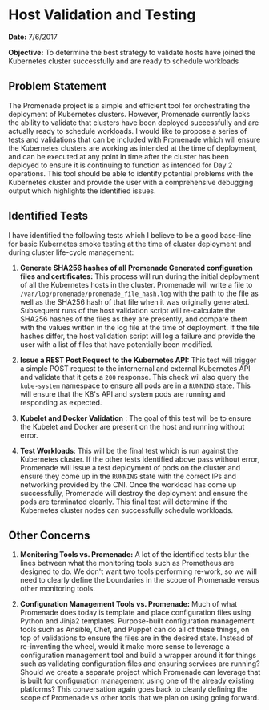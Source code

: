 # Host Validation and Testing

__Date:__  7/6/2017

__Objective:__ To determine the best strategy to validate hosts have joined the Kubernetes cluster successfully and are ready to schedule workloads

## Problem Statement

The Promenade project is a simple and efficient tool for orchestrating the deployment of Kubernetes clusters.  However, Promenade currently lacks the ability to validate that clusters have been deployed successfully and are actually ready to schedule workloads.   I would like to propose a series of tests and validations that can be included with Promenade which will ensure the Kubernetes clusters are working as intended at the time of deployment, and can be executed at any point in time  after the cluster has been deployed to ensure it is continuing to function as intended for Day 2 operations. This tool should be able to identify potential problems with the Kubernetes cluster and provide the user with a comprehensive debugging output which highlights the identified issues.

## Identified Tests

I have identified the following tests which I believe to be a good base-line for basic Kubernetes smoke testing at the time of cluster deployment and during cluster life-cycle management:

1. __Generate SHA256 hashes of all Promenade Generated configuration files and certificates:__ This process will run during the initial deployment of all the Kubernetes hosts in the cluster. Promenade will write a file to `/var/log/promenade/promenade_file_hash.log` with the path to the file as well as the SHA256 hash of that file when it was originally generated. Subsequent runs of the host validation script will re-calculate the SHA256 hashes of the files as they are presently, and compare them with the values written in the log file at the time of deployment. If the file hashes differ, the host validation script will log a failure and provide the user with a list of files that have potentially been modified.

2. __Issue a REST Post Request to the Kubernetes API:__ This test will trigger a simple POST request to the internernal and external Kubernetes API and validate that it gets a `200` response. This check wil also query the `kube-system` namespace to ensure all pods are in a `RUNNING` state. This will ensure that the K8's API and system pods are running and responding as expected. 

3. __Kubelet and Docker Validation__ : The goal of this test will be to ensure the Kubelet and Docker are present on the host and running without error.

4. __Test Workloads__:  This will be the final test which is run against the Kubernetes cluster. If the other tests identified above pass without error, Promenade will issue a test deployment of pods on the cluster and ensure they come up in the `RUNNING` state with the correct IPs and networking provided by the CNI.  Once the workload has come up successfully, Promenade will destroy the deployment and ensure the pods are terminated cleanly.  This final test will determine if the Kubernetes cluster nodes can successfully schedule workloads.

## Other Concerns

1. __Monitoring Tools vs. Promenade:__ A lot of the identified tests blur the lines between what the monitoring tools such as Prometheus are designed to do.  We don't want two tools performing re-work, so we will need to clearly define the boundaries in the scope of Promenade versus other monitoring tools.

2. __Configuration Management Tools vs. Promenade:__  Much of what Promenade does today is template and place configuration files using Python and Jinja2 templates. Purpose-built configuration management tools such as Ansible, Chef, and Puppet can do all of these things, on top of validations to ensure the files are in the desired state.  Instead of re-inventing the wheel, would it make more sense to leverage a configuration management tool and build a wrapper around it for things such as validating configuration files and ensuring services are running?  Should we create a separate project which Promenade can leverage that is built for configuration management using one of the already existing platforms? This conversation again goes back to cleanly defining the scope of Promenade vs other tools that we plan on using going forward.
